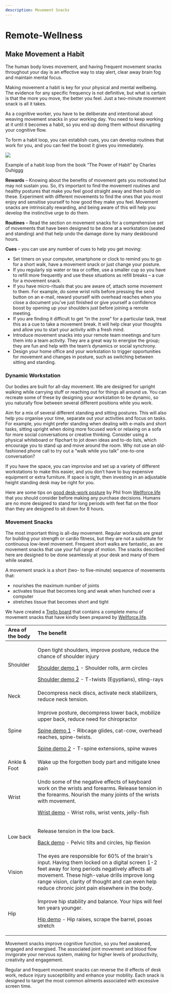 ```yaml
---
description: Movement Snacks
---
```


# Remote-Wellness

## Make Movement a Habit 

The human body loves movement, and having frequent movement snacks throughout your day is an effective way to stay alert, clear away brain fog and maintain mental focus. 

Making movement a habit is key for your physical and mental wellbeing.  The evidence for any specific frequency is not definitive, but what is certain is that the more you move, the better you feel.  Just a two-minute movement snack is all it takes. 

As a cognitive worker, you have to be deliberate and intentional about weaving movement snacks in your working day.  You need to keep working at it until it becomes a habit, so you end up doing them without disrupting your cognitive flow. 

To form a habit loop, you can establish cues, you can develop routines that work for you, and you can feel the boost it gives you immediately.

![](https://lh5.googleusercontent.com/FIBlT4Q1Kyas6jS4io6W6_LIh7pFwJft0-b5mjpgDBCr9hdP33ULNKHCJxmBPhaY4cwHf7hjnvuKL3TjEw35CMpZeHQ9OjZh5YDTkNMBMu1J6zof6lrEhI6ECfoQ8--CpXu3szOd)

Example of a habit loop from the book “The Power of Habit” by Charles Duhiggg  


**Rewards** – Knowing about the benefits of movement gets you motivated but may not sustain you.  So, it’s important to find the movement routines and healthy postures that make you feel good straight away and then build on these.  Experiment with different movements to find the ones that you most enjoy and sensitise yourself to how good they make you feel.  Movement snacks are intrinsically rewarding, and being aware of this will help you develop the instinctive urge to do them. 

**Routines** – Read the section on movement snacks for a comprehensive set of movements that have been designed to be done at a workstation \(seated and standing\) and that help undo the damage done by many deskbound hours. 

**Cues** – you can use any number of cues to help you get moving:  

* Set timers on your computer, smartphone or clock to remind you to go for a short walk, have a movement snack or just change your posture.
* If you regularly sip water or tea or coffee, use a smaller cup so you have to refill more frequently and use these situations as refill breaks – a cue for a movement snack. 
* If you have micro-rituals that you are aware of, attach some movement to them.  For example, do some wrist rolls before pressing the send button on an e-mail, reward yourself with overhead reaches when you close a document you’ve just finished or give yourself a confidence boost by opening up your shoulders just before joining a remote meeting.  
* If you are finding it difficult to get “in the zone” for a particular task, treat this as a cue to take a movement break.  It will help clear your thoughts and allow you to start your activity with a fresh mind. 
* Introduce movement snacks into your remote team meetings and turn them into a team activity.  They are a great way to energise the group; they are fun and help with the team’s dynamics or social synchrony. 
* Design your home office and your workstation to trigger opportunities for movement and changes in posture, such as switching between sitting and standing. 

### Dynamic Workstation 

Our bodies are built for all-day movement.  We are designed for upright walking while carrying stuff or reaching out for things all around us.  You can recreate some of these by designing your workstation to be dynamic, so you naturally flow between several different positions while you work. 

Aim for a mix of several different standing and sitting postures.  This will also help you organise your time, separate out your activities and focus on tasks.  For example, you might prefer standing when dealing with e-mails and short tasks, sitting upright when doing more focused work or relaxing on a sofa for more social conversations or creative thinking.    Consider using a physical whiteboard or flipchart to jot down ideas and to-do lists, which encourage you to stand up and move around the room.  Why not use an old-fashioned phone call to try out a “walk while you talk” one-to-one conversation?  

If you have the space, you can improvise and set up a variety of different workstations to make this easier, and you don’t have to buy expensive equipment or extra furniture.  If space is tight, then investing in an adjustable height standing desk may be right for you. 

Here are some tips on [good desk-work posture](https://youtu.be/dyxeM_7WAoc) by Phil from [Wellforce.life](http://www.wellforce.life/) that you should consider before making any purchase decisions.  Humans are no more designed to stand for long periods with feet flat on the floor than they are designed to sit down for 8 hours. 

### Movement Snacks 

The most important thing is all-day movement.  Regular workouts are great for building your strength or cardio fitness, but they are not a substitute for continuous low-level movement.  Frequent short walks are fantastic, as are movement snacks that use your full range of motion.  The snacks described here are designed to be done seamlessly at your desk and many of them while seated.

A movement snack is a short \(two- to five-minute\) sequence of movements that:

* nourishes the maximum number of joints
* activates tissue that becomes long and weak when hunched over a computer
* stretches tissue that becomes short and tight

We have created a [Trello board](https://trello.com/b/x4TnavzX/movement-snacks) that contains a complete menu of movement snacks that have kindly been prepared by [Wellforce.life](http://www.wellforce.life/).

<table>
  <thead>
    <tr>
      <th style="text-align:left"><b>Area of the body</b>
      </th>
      <th style="text-align:left"><b>The benefit</b>
      </th>
    </tr>
  </thead>
  <tbody>
    <tr>
      <td style="text-align:left">Shoulder</td>
      <td style="text-align:left">
        <p>Open tight shoulders, improve posture, reduce the chance of shoulder injury
          <br
          />
        </p>
        <p><a href="https://www.youtube.com/watch?v=DwuU2laGkcw&amp;feature=youtu.be">Shoulder demo 1</a> -
          Shoulder rolls, arm circles
          <br />
        </p>
        <p><a href="https://www.youtube.com/watch?v=kCywIkONjjc&amp;feature=youtu.be">Shoulder demo 2</a> -
          T-twists (Egyptians), sting-rays
          <br />
        </p>
      </td>
    </tr>
    <tr>
      <td style="text-align:left">Neck</td>
      <td style="text-align:left">Decompress neck discs, activate neck stabilizers, reduce neck tension.
        <br
        />
      </td>
    </tr>
    <tr>
      <td style="text-align:left">Spine</td>
      <td style="text-align:left">
        <p>Improve posture, decompress lower back, mobilize upper back, reduce need
          for chiropractor
          <br />
        </p>
        <p><a href="https://youtu.be/fNfzLoKKOZ0">Spine demo 1</a> - Ribcage glides,
          cat-cow, overhead reaches, spine-twists.
          <br />
        </p>
        <p><a href="https://youtu.be/BxZjYFYekaU">Spine demo 2</a> - T-spine extensions,
          spine waves</p>
      </td>
    </tr>
    <tr>
      <td style="text-align:left">Ankle &amp; Foot</td>
      <td style="text-align:left">Wake up the forgotten body part and mitigate knee pain</td>
    </tr>
    <tr>
      <td style="text-align:left">Wrist</td>
      <td style="text-align:left">
        <p>Undo some of the negative effects of keyboard work on the wrists and forearms.
          Release tension in the forearms. Nourish the many joints of the wrists
          with movement.
          <br />
        </p>
        <p><a href="https://www.youtube.com/watch?v=_zqr7ot7Xcc&amp;feature=youtu.be">Wrist demo</a> -
          Wrist rolls, wrist vents, jelly-fish</p>
      </td>
    </tr>
    <tr>
      <td style="text-align:left">Low back</td>
      <td style="text-align:left">
        <p>Release tension in the low back.
          <br />
        </p>
        <p><a href="https://www.youtube.com/watch?v=s64xK9gBhnk&amp;feature=youtu.be">Back demo</a> -
          Pelvic tilts and circles, hip flexion</p>
      </td>
    </tr>
    <tr>
      <td style="text-align:left">Vision</td>
      <td style="text-align:left">The eyes are responsible for 60% of the brain&apos;s input. Having them
        locked on a digital screen 1-2 feet away for long periods negatively affects
        all movement. These high-value drills improve long range vision, clarity
        of thought and can even help reduce chronic joint pain elsewhere in the
        body.</td>
    </tr>
    <tr>
      <td style="text-align:left">Hip</td>
      <td style="text-align:left">
        <p>Improve hip stability and balance. Your hips will feel ten years younger.
          <br
          />
        </p>
        <p><a href="https://www.youtube.com/watch?v=1jtiUG1ljqE&amp;feature=youtu.be">Hip demo</a> -
          Hip raises, scrape the barrel, psoas stretch</p>
      </td>
    </tr>
  </tbody>
</table>

Movement snacks improve cognitive function, so you feel awakened, engaged and energised.  The associated joint movement and blood flow invigorate your nervous system, making for higher levels of productivity, creativity and engagement.

Regular and frequent movement snacks can reverse the ill effects of desk work, reduce injury susceptibility and enhance your mobility.  Each snack is designed to target the most common ailments associated with excessive screen time. 

